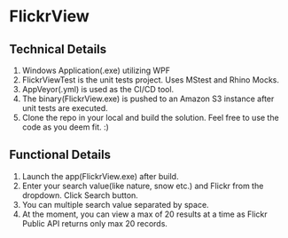 # FlickrView

## Technical Details
1. Windows Application(.exe) utilizing WPF
2. FlickrViewTest is the unit tests project. Uses MStest and Rhino Mocks.
3. AppVeyor(.yml) is used as the CI/CD tool.
4. The binary(FlickrView.exe) is pushed to an Amazon S3 instance after unit tests are executed.
5. Clone the repo in your local and build the solution. Feel free to use the code as you deem fit. :)

## Functional Details
1. Launch the app(FlickrView.exe) after build.
2. Enter your search value(like nature, snow etc.) and Flickr from the dropdown. Click Search button.
3. You can multiple search value separated by space.
4. At the moment, you can view a max of 20 results at a time as Flickr Public API returns only max 20 records.


